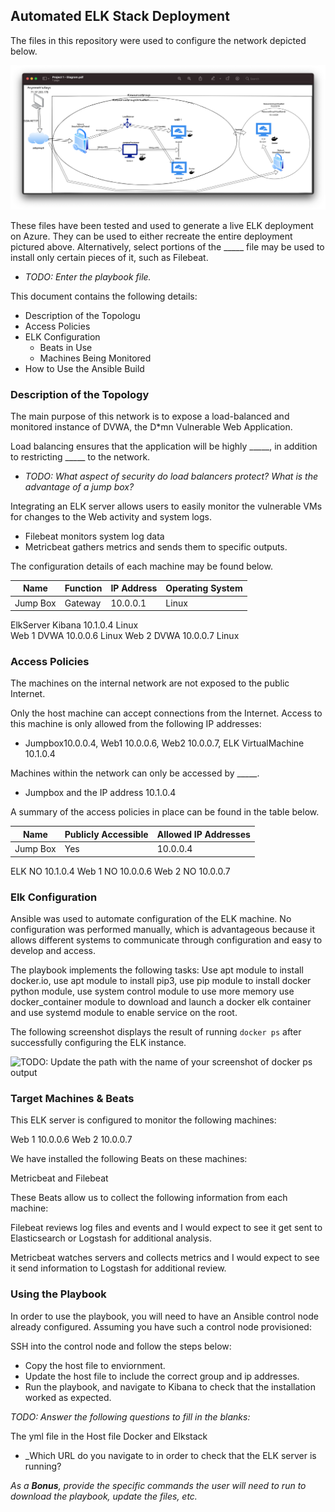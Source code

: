 ## Automated ELK Stack Deployment

The files in this repository were used to configure the network depicted below.

![](https://github.com/Awil5/Project-1/blob/main/Diagram/Project%201%20-%20Diagram.jpg)

These files have been tested and used to generate a live ELK deployment on Azure. They can be used to either recreate the entire deployment pictured above. Alternatively, select portions of the _____ file may be used to install only certain pieces of it, such as Filebeat.

  - _TODO: Enter the playbook file._

This document contains the following details:
- Description of the Topologu
- Access Policies
- ELK Configuration
  - Beats in Use
  - Machines Being Monitored
- How to Use the Ansible Build


### Description of the Topology

The main purpose of this network is to expose a load-balanced and monitored instance of DVWA, the D*mn Vulnerable Web Application.

Load balancing ensures that the application will be highly _____, in addition to restricting _____ to the network.
- _TODO: What aspect of security do load balancers protect? What is the advantage of a jump box?_

Integrating an ELK server allows users to easily monitor the vulnerable VMs for changes to the Web activity and system logs.
* Filebeat monitors system log data
* Metricbeat gathers metrics and sends them to specific outputs.

The configuration details of each machine may be found below.

| Name     | Function | IP Address | Operating System |
|----------|----------|------------|------------------|
| Jump Box | Gateway  | 10.0.0.1   | Linux            |
  ElkServer  Kibana     10.1.0.4     Linux             
  Web 1      DVWA       10.0.0.6     Linux
  Web 2      DVWA       10.0.0.7     Linux

### Access Policies

The machines on the internal network are not exposed to the public Internet. 

Only the host machine can accept connections from the Internet. Access to this machine is only allowed from the following IP addresses:

* Jumpbox10.0.0.4, Web1 10.0.0.6, Web2 10.0.0.7, ELK VirtualMachine 10.1.0.4

Machines within the network can only be accessed by _____.

* Jumpbox and the IP address 10.1.0.4

A summary of the access policies in place can be found in the table below.

| Name     | Publicly Accessible | Allowed IP Addresses |
|----------|---------------------|----------------------|
| Jump Box | Yes                 | 10.0.0.4
  ELK        NO                    10.1.0.4
  Web 1      NO                    10.0.0.6
  Web 2      NO                    10.0.0.7

### Elk Configuration

Ansible was used to automate configuration of the ELK machine. No configuration was performed manually, which is advantageous because it allows different systems to communicate through configuration and easy to develop and access.

The playbook implements the following tasks:
Use apt module to install docker.io,
use apt module to install pip3,
use pip module to install docker python module,
use system control module to use more memory
use docker_container module to download and launch a docker elk container and use systemd module to enable service on the root.


The following screenshot displays the result of running `docker ps` after successfully configuring the ELK instance.

![TODO: Update the path with the name of your screenshot of docker ps output](Images/docker_ps_output.png)

### Target Machines & Beats
This ELK server is configured to monitor the following machines:

Web 1 10.0.0.6
Web 2 10.0.0.7

We have installed the following Beats on these machines:

Metricbeat and Filebeat

These Beats allow us to collect the following information from each machine:

Filebeat reviews log files and events and I would expect to see it get sent to Elasticsearch or Logstash for additional analysis.

Metricbeat watches servers and collects metrics and I would expect to see it send information to Logstash for additional review.

### Using the Playbook
In order to use the playbook, you will need to have an Ansible control node already configured. Assuming you have such a control node provisioned: 

SSH into the control node and follow the steps below:
- Copy the host file to enviornment.
- Update the host file to include the correct group and ip addresses.
- Run the playbook, and navigate to Kibana to check that the installation worked as expected.

_TODO: Answer the following questions to fill in the blanks:_

The yml file in the Host file
Docker and Elkstack
- _Which URL do you navigate to in order to check that the ELK server is running?

_As a **Bonus**, provide the specific commands the user will need to run to download the playbook, update the files, etc._
